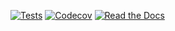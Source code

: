 [![Tests](https://github.com/Gleb-hub/fast-hough-transform/workflows/Tests/badge.svg)](https://github.com/<your-username>/hypermodern-python/actions?workflow=Tests)
[![Codecov](https://codecov.io/gh/Gleb-hub/fast-hough-transform/branch/master/graph/badge.svg)](https://codecov.io/gh/<your-username>/hypermodern-python)
[![Read the Docs](https://fast-hough-transform.readthedocs.io/en/latest/)](https://fast-hough-transform.readthedocs.io/en/latest/)
